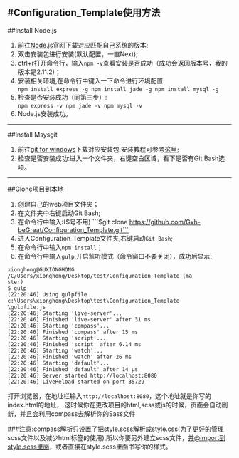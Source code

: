 #Configuration_Template使用方法
-------------------
##Install Node.js
1. 前往[Node.js](https://nodejs.org/)官网下载对应匹配自己系统的版本;
2. 双击安装包进行安装(默认配置，一直Next); 
3. ctrl+r打开命令行，输入```npm -v```查看安装是否成功（成功会返回版本号，我的版本是2.11.2)；
4. 安装相关环境,在命令行中键入一下命令进行环境配置:  
```npm install express -g npm install jade -g npm install mysql -g```
5. 检查是否安装成功（同第三步）:  
```npm express -v npm jade -v npm mysql -v```
6. Node.js安装成功。

------
##Install Msysgit
1. 前往[git for windows](http://msysgit.github.io/)下载对应安装包,安装教程可参考[这里](http://jingyan.baidu.com/article/90895e0fb3495f64ed6b0b50.html);
2. 检查是否安装成功:进入一个文件夹，右键空白区域，看下是否有Git Bash选项。

-----
##Clone项目到本地
1. 创建自己的web项目文件夹；
2. 在文件夹中右键启动Git Bash;
3. 在命令行中输入:($号不用)  
```$git clone https://github.com/Gxh-beGreat/Configuration_Template.git```
4. 进入Configuration_Template文件夹,右键启动```Git Bash```;
5. 在命令行中输入```npm install```；
6. 在命令行中输入```gulp```,开启监听模式（命令窗口不要关闭），成功后显示:
```
xionghong@GUXIONGHONG /C/Users/xionghong/Desktop/test/Configuration_Template (ma
ster)
$ gulp
[22:20:46] Using gulpfile c:\Users\xionghong\Desktop\test\Configuration_Template
\gulpfile.js
[22:20:46] Starting 'live-server'...
[22:20:46] Finished 'live-server' after 31 ms
[22:20:46] Starting 'compass'...
[22:20:46] Finished 'compass' after 15 ms
[22:20:46] Starting 'script'...
[22:20:46] Finished 'script' after 6.14 ms
[22:20:46] Starting 'watch'...
[22:20:46] Finished 'watch' after 26 ms
[22:20:46] Starting 'default'...
[22:20:46] Finished 'default' after 14 μs
[22:20:46] Server started http://localhost:8080
[22:20:46] LiveReload started on port 35729
```
打开浏览器，在地址栏输入```http://localhost:8080```，这个地址就是你写的index.html的地址，
这时候你在更改项目的html,scss或js的时候，页面会自动刷新，并且会利用compass去解析你的Sass文件  

###注意:compass解析只设置了把style.scss解析成style.css(为了更好的管理scss文件以及减少html<link>标签的使用),所以你要另外建立scss文件，并@import到style.scss里面，或者直接在style.scss里面书写你的样式。
